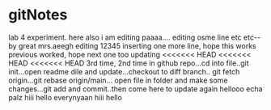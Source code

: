 # gitNotes
lab 4 experiment. 
here also i am editing paaaa....
editing osme line etc etc--by great mrs.aeegh
editing
12345
inserting one more line, hope this works
previous worked, hope next one too
updating
<<<<<<< HEAD
<<<<<<< HEAD
<<<<<<< HEAD
3rd time, 2nd time in github repo...cd into file..git init...open readme dile and update...checkout to diff branch..
git fetch origin...git rebase origin/main...
open file in folder and make some changes...git add and commit..then come here to update again
hellooo echa palz
hiii
hello everynyaan
hiii
hello

